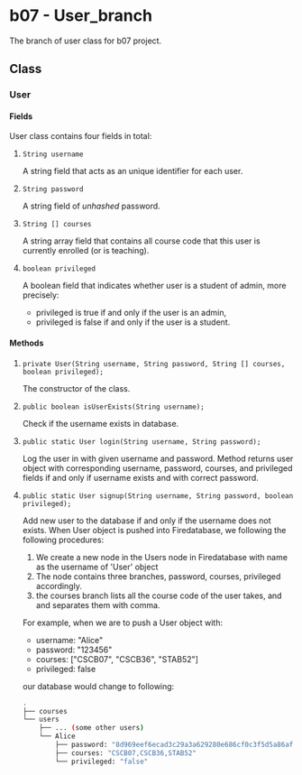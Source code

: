 # b07 - User_branch
The branch of user class for b07 project.

## Class
### User
#### Fields
User class contains four fields in total:
1. `String username`
 
    A string field that acts as an unique identifier for each user.

2. `String password`
 
    A string field of *unhashed* password.
 
3. `String [] courses`
 
    A string array field that contains all course code that this user is currently 
    enrolled (or is teaching).
 
4. `boolean privileged`
 
    A boolean field that indicates whether user is a student of admin, more 
    precisely:
    - privileged is true if and only if the user  is an admin,
    - privileged is false if and only if the user is a student.

#### Methods
1. `private User(String username, String password, String [] courses, boolean privileged);`
 
    The constructor of the class.
 
2. `public boolean isUserExists(String username);`
 
    Check if the username exists in database.

3. `public static User login(String username, String password);`

    Log the user in with given username and password. Method returns user
    object with corresponding username, password, courses, and privileged fields
    if and only if username exists and with correct password.

4. `public static User signup(String username, String password, boolean privileged);`

    Add new user to the database if and only if the username does not exists.
    When User object is pushed into Firedatabase, we following the following 
    procedures:
    1. We create a new node in the Users node in Firedatabase with name as the 
       username of 'User' object
    2. The node contains three branches, password, courses, privileged accordingly.
    3. the courses branch lists all the course code of the user takes, and 
       and separates them with comma.
    
    For example, when we are to push a User object with:
    - username: "Alice"
    - password: "123456"
    - courses: ["CSCB07", "CSCB36", "STAB52"]
    - privileged: false
    
    our database would change to following:
    
    ```sh
    .
    ├── courses
    └── users
        ├── ... (some other users)
        └── Alice
            ├── password: "8d969eef6ecad3c29a3a629280e686cf0c3f5d5a86aff3ca12020c923adc6c92"
            ├── courses: "CSCB07,CSCB36,STAB52"
            └── privileged: "false"
    ```
    
